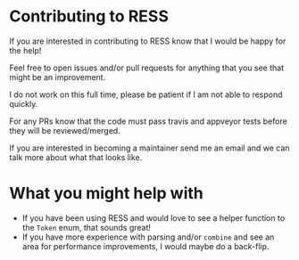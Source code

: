 # Contributing to RESS

If you are interested in contributing to RESS know that I would be happy for the help!

Feel free to open issues and/or pull requests for anything that you see that might be an improvement.

I do not work on this full time, please be patient if I am not able to respond quickly.

For any PRs know that the code must pass travis and appveyor tests before they will be reviewed/merged.

If you are interested in becoming a maintainer send me an email and we can talk more about what that looks like.

# What you might help with
- If you have been using RESS and would love to see a helper function to the `Token` enum, that sounds great!
- If you have more experience with parsing and/or `combine` and see an area for performance improvements, I would maybe do a back-flip.
